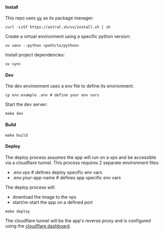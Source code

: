 #### Install

This repo uses [uv](https://docs.astral.sh/uv/) as its package manager:

```
curl -LsSf https://astral.sh/uv/install.sh | sh
```

Create a virtual environment using a specific python version:

```
uv venv --python <path/to/python>
```

Install project dependencies:

```
uv sync
```


#### Dev

The dev environment uses a env file to define its environment:

```
cp env.example .env # define your env vars
```

Start the dev server:

```
make dev
```


#### Build

```
make build
```


#### Deploy

The deploy process assumes the app will run on a vps and be accessible via a cloudflare tunnel.  This process requires 2 separate environment files:

- .env.vps # defines deploy specific env vars
- .env.your-app-name # defines app specific env vars


The deploy process will:

- download the image to the vps
- start/re-start the app on a defined port

```
make deploy
```

The cloudflare tunnel will be the app's reverse proxy and is configured using the [cloudflare dashboard](https://dash.cloudflare.com/).


